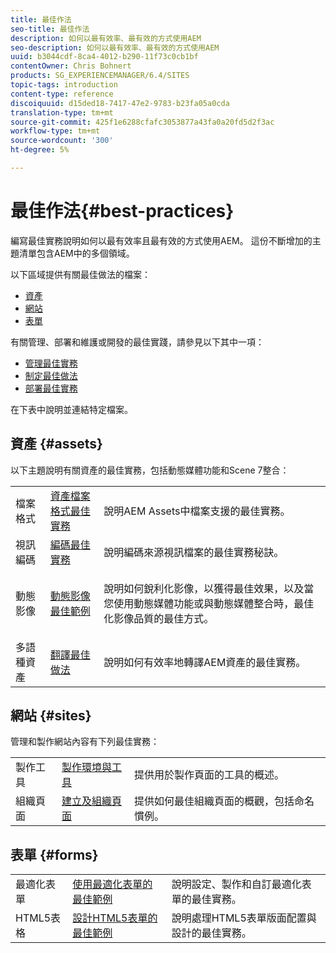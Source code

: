 ```yaml
---
title: 最佳作法
seo-title: 最佳作法
description: 如何以最有效率、最有效的方式使用AEM
seo-description: 如何以最有效率、最有效的方式使用AEM
uuid: b3044cdf-8ca4-4012-b290-11f73c0cb1bf
contentOwner: Chris Bohnert
products: SG_EXPERIENCEMANAGER/6.4/SITES
topic-tags: introduction
content-type: reference
discoiquuid: d15ded18-7417-47e2-9783-b23fa05a0cda
translation-type: tm+mt
source-git-commit: 425f1e6288cfafc3053877a43fa0a20fd5d2f3ac
workflow-type: tm+mt
source-wordcount: '300'
ht-degree: 5%

---
```



# 最佳作法{#best-practices}

編寫最佳實務說明如何以最有效率且最有效的方式使用AEM。 這份不斷增加的主題清單包含AEM中的多個領域。

以下區域提供有關最佳做法的檔案：

* [資產](#assets)
* [網站](#sites)
* [表單](#forms)

有關管理、部署和維護或開發的最佳實踐，請參見以下其中一項：

* [管理最佳實務](/help/sites-administering/administer-best-practices.md)
* [制定最佳做法](/help/sites-developing/best-practices.md)
* [部署最佳實務](/help/sites-deploying/best-practices.md)

在下表中說明並連結特定檔案。

## 資產 {#assets}

以下主題說明有關資產的最佳實務，包括動態媒體功能和Scene 7整合：

<table> 
 <tbody>
  <tr>
   <td>檔案格式</td> 
   <td><a href="/help/assets/assets-file-format-best-practices.md">資產檔案格式最佳實務</a></td> 
   <td>說明AEM Assets中檔案支援的最佳實務。</td> 
  </tr>
  <tr>
   <td>視訊編碼</td> 
   <td><a href="/help/assets/video.md#best-practices-for-encoding-videos">編碼最佳實務</a></td> 
   <td>說明編碼來源視訊檔案的最佳實務秘訣。</td> 
  </tr>
  <tr>
   <td>動態影像</td> 
   <td><a href="/help/assets/best-practices-for-optimizing-the-quality-of-your-images.md">動態影像最佳範例</a></td> 
   <td><p>說明如何銳利化影像，以獲得最佳效果，以及當您使用動態媒體功能或與動態媒體整合時，最佳化影像品質的最佳方式。</p> </td> 
  </tr>
  <tr>
   <td>多語種資產</td> 
   <td><a href="/help/assets/best-practices-for-translating-assets-efficiently.md">翻譯最佳做法</a></td> 
   <td>說明如何有效率地轉譯AEM資產的最佳實務。</td> 
  </tr>
 </tbody>
</table>

## 網站 {#sites}

管理和製作網站內容有下列最佳實務：

|  |  |  |
|---|---|---|
| 製作工具 | [製作環境與工具](/help/sites-authoring/author-environment-tools.md) | 提供用於製作頁面的工具的概述。 |
| 組織頁面 | [建立及組織頁面](/help/sites-authoring/managing-pages.md) | 提供如何最佳組織頁面的概觀，包括命名慣例。 |

## 表單 {#forms}

|  |  |  |
|---|---|---|
| 最適化表單 | [使用最適化表單的最佳範例](/help/forms/using/adaptive-forms-best-practices.md) | 說明設定、製作和自訂最適化表單的最佳實務。 |
| HTML5表格 | [設計HTML5表單的最佳範例](/help/forms/using/best-practices-for-html5-forms.md) | 說明處理HTML5表單版面配置與設計的最佳實務。 |